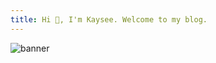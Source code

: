 ```yaml
---
title: Hi 👋, I'm Kaysee. Welcome to my blog.
---
```


![banner](https://aws.wideinfo.org/pagedesignweb.com/wp-content/uploads/2020/08/07073225/Tech-Blog-Preview.png)
